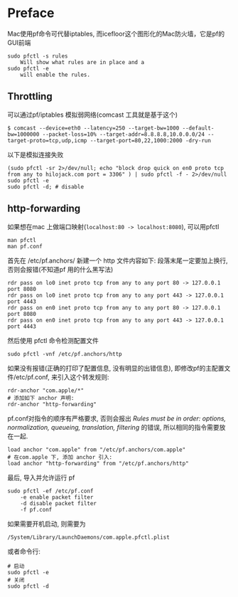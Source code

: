 # Preface
Mac使用pf命令可代替iptables, 而icefloor这个图形化的Mac防火墙，它是pf的GUI前端

    sudo pfctl -s rules
        Will show what rules are in place and a
    sudo pfctl -e
        will enable the rules.

## Throttling
可以通过pf/iptables 模拟弱网络(comcast 工具就是基于这个)

    $ comcast --device=eth0 --latency=250 --target-bw=1000 --default-bw=1000000 --packet-loss=10% --target-addr=8.8.8.8,10.0.0.0/24 --target-proto=tcp,udp,icmp --target-port=80,22,1000:2000 -dry-run

以下是模拟连接失败

    (sudo pfctl -sr 2>/dev/null; echo "block drop quick on en0 proto tcp from any to hilojack.com port = 3306" ) | sudo pfctl -f - 2>/dev/null
    sudo pfctl -e
    sudo pfctl -d; # disable

## http-forwarding
如果想在mac 上做端口映射(`localhost:80 -> localhost:8080`), 可以用pfctl

    man pfctl
    man pf.conf

首先在 /etc/pf.anchors/ 新建一个 http 文件内容如下: 段落末尾一定要加上换行, 否则会报错(不知道pf 用的什么黑写法)

    rdr pass on lo0 inet proto tcp from any to any port 80 -> 127.0.0.1 port 8080
    rdr pass on lo0 inet proto tcp from any to any port 443 -> 127.0.0.1 port 4443
    rdr pass on en0 inet proto tcp from any to any port 80 -> 127.0.0.1 port 8080
    rdr pass on en0 inet proto tcp from any to any port 443 -> 127.0.0.1 port 4443

然后使用 pfctl 命令检测配置文件

    sudo pfctl -vnf /etc/pf.anchors/http

如果没有报错(正确的打印了配置信息, 没有明显的出错信息), 即修改pf的主配置文件/etc/pf.conf, 来引入这个转发规则:

    rdr-anchor "com.apple/*"
    # 添加如下 anchor 声明:
    rdr-anchor "http-forwarding"

pf.conf对指令的顺序有严格要求, 否则会报出 *Rules must be in order: options, normalization, queueing, translation, filtering* 的错误, 所以相同的指令需要放在一起.

    load anchor "com.apple" from "/etc/pf.anchors/com.apple"
    # 在com.apple 下, 添加 anchor 引入:
    load anchor "http-forwarding" from "/etc/pf.anchors/http"

最后, 导入并允许运行 pf

    sudo pfctl -ef /etc/pf.conf
        -e enable packet filter
        -d disable packet filter
        -f pf.conf

如果需要开机启动, 则需要为

    /System/Library/LaunchDaemons/com.apple.pfctl.plist

或者命令行:

    # 启动
    sudo pfctl -e
    # 关闭
    sudo pfctl -d
